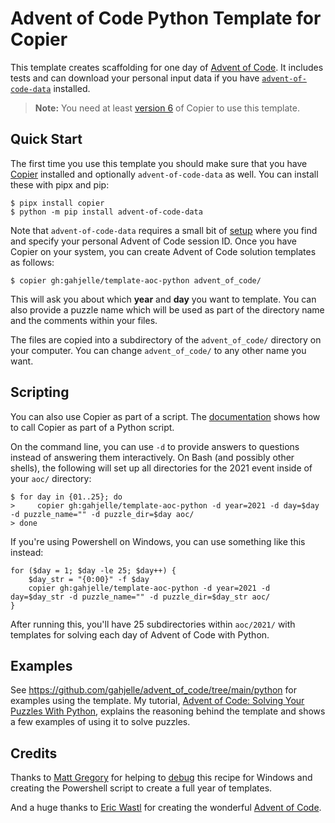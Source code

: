 # Advent of Code Python Template for Copier

This template creates scaffolding for one day of [Advent of Code](https://adventofcode.com/). It includes tests and can download your personal input data if you have [`advent-of-code-data`](https://pypi.org/project/advent-of-code-data/) installed.

> **Note:** You need at least [version 6](https://copier.readthedocs.io/en/latest/changelog/#600-2022-05-15) of Copier to use this template.

## Quick Start

The first time you use this template you should make sure that you have [Copier](https://copier.readthedocs.io/) installed and optionally `advent-of-code-data` as well. You can install these with pipx and pip:

```console
$ pipx install copier
$ python -m pip install advent-of-code-data
```

Note that `advent-of-code-data` requires a small bit of [setup](https://github.com/wimglenn/advent-of-code-wim/issues/1) where you find and specify your personal Advent of Code session ID. Once you have Copier on your system, you can create Advent of Code solution templates as follows:

```console
$ copier gh:gahjelle/template-aoc-python advent_of_code/
```

This will ask you about which **year** and **day** you want to template. You can also provide a puzzle name which will be used as part of the directory name and the comments within your files.

The files are copied into a subdirectory of the `advent_of_code/` directory on your computer. You can change `advent_of_code/` to any other name you want.


## Scripting

You can also use Copier as part of a script. The [documentation](https://copier.readthedocs.io/en/stable/api/) shows how to call Copier as part of a Python script.

On the command line, you can use `-d` to provide answers to questions instead of answering them interactively. On Bash (and possibly other shells), the following will set up all directories for the 2021 event inside of your `aoc/` directory:

```console
$ for day in {01..25}; do
>     copier gh:gahjelle/template-aoc-python -d year=2021 -d day=$day -d puzzle_name="" -d puzzle_dir=$day aoc/
> done
```

If you're using Powershell on Windows, you can use something like this instead:

```
for ($day = 1; $day -le 25; $day++) {
    $day_str = "{0:00}" -f $day
    copier gh:gahjelle/template-aoc-python -d year=2021 -d day=$day_str -d puzzle_name="" -d puzzle_dir=$day_str aoc/
}
```

After running this, you'll have 25 subdirectories within `aoc/2021/` with templates for solving each day of Advent of Code with Python.


## Examples

See https://github.com/gahjelle/advent_of_code/tree/main/python for examples using the template. My tutorial, [Advent of Code: Solving Your Puzzles With Python](https://realpython.com/python-advent-of-code/), explains the reasoning behind the template and shows a few examples of using it to solve puzzles.


## Credits

Thanks to [Matt Gregory](https://github.com/grovduck) for helping to [debug](https://github.com/gahjelle/template-aoc-python/issues/1) this recipe for Windows and creating the Powershell script to create a full year of templates.

And a huge thanks to [Eric Wastl](https://twitter.com/ericwastl/) for creating the wonderful [Advent of Code](https://adventofcode.com/).
